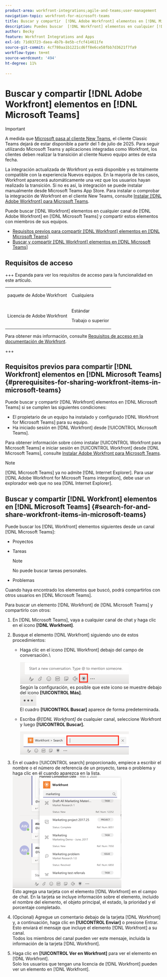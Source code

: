 ```yaml
---
product-area: workfront-integrations;agile-and-teams;user-management
navigation-topic: workfront-for-microsoft-teams
title: Buscar y compartir  [!DNL Adobe Workfront] elementos en [!DNL Microsoft Teams]
description: Puedes buscar  [!DNL Workfront] elementos en cualquier [!DNL Adobe WorkfrontWorkfront] canal de [!DNL Microsoft Teams] y compartir estos elementos con miembros de tus equipos.
author: Becky
feature: Workfront Integrations and Apps
exl-id: 71d83723-daea-4b7b-8e5b-cfcf414611fe
source-git-commit: 4cf780aa1b1221cd6ff8e6ce58fbb7d3621f7fa9
workflow-type: tm+mt
source-wordcount: '494'
ht-degree: 11%

---
```


# Buscar y compartir [!DNL Adobe Workfront] elementos en [!DNL Microsoft Teams]

>[!IMPORTANT]
>
>A medida que [Microsoft pasa al cliente New Teams](https://learn.microsoft.com/en-us/microsoftteams/teams-classic-client-end-of-availability), el cliente Classic Teams dejará de estar disponible a partir del 1 de julio de 2025. Para seguir utilizando Microsoft Teams y aplicaciones integradas como Workfront, los clientes deben realizar la transición al cliente Nuevo equipo antes de esta fecha.
>
>La integración actualizada de Workfront ya está disponible y es totalmente compatible con la experiencia Nuevos equipos. En la mayoría de los casos, Workfront aparecerá automáticamente una vez que los usuarios hayan realizado la transición. Si no es así, la integración se puede instalar manualmente desde Microsoft Teams App Store. Para instalar o comprobar la integración de Workfront en el cliente New Teams, consulte [Instalar [!DNL Adobe Workfront] para Microsoft Teams](/help/quicksilver/workfront-integrations-and-apps/using-workfront-with-microsoft-teams/install-workfront-ms-teams.md).

Puede buscar [!DNL Workfront] elementos en cualquier canal de [!DNL Adobe Workfront] en [!DNL Microsoft Teams] y compartir estos elementos con miembros de sus equipos.

* [Requisitos previos para compartir  [!DNL Workfront] elementos en [!DNL Microsoft Teams]](#prerequisites-for-sharing-workfront-items-in-microsoft-teams-prerequisites-for-sharing-workfront-items-in-microsoft-teams)
* [Buscar y compartir  [!DNL Workfront] elementos en [!DNL Microsoft Teams]](#search-for-and-share-adobe-workfront-items-in-microsoft-teams)



## Requisitos de acceso

+++ Expanda para ver los requisitos de acceso para la funcionalidad en este artículo.

<table style="table-layout:auto"> 
 <col> 
 <col> 
 <tbody> 
  <tr> 
   <td role="rowheader">paquete de Adobe Workfront</td> 
   <td> <p>Cualquiera</p> </td> 
  </tr> 
  <tr> 
   <td role="rowheader">Licencia de Adobe Workfront</td> 
   <td> <p>Estándar</p>
   <p>Trabajo o superior</p> </td> 
  </tr> 
 </tbody> 
</table>

Para obtener más información, consulte [Requisitos de acceso en la documentación de Workfront](/help/quicksilver/administration-and-setup/add-users/access-levels-and-object-permissions/access-level-requirements-in-documentation.md).

+++

## Requisitos previos para compartir [!DNL Workfront] elementos en [!DNL Microsoft Teams] {#prerequisites-for-sharing-workfront-items-in-microsoft-teams}

Puede buscar y compartir [!DNL Workfront] elementos en [!DNL Microsoft Teams] si se cumplen las siguientes condiciones:

* El propietario de un equipo ha instalado y configurado [!DNL Workfront for Microsoft Teams] para su equipo.
* Ha iniciado sesión en [!DNL Workfront] desde [!UICONTROL Microsoft Teams].

Para obtener información sobre cómo instalar [!UICONTROL Workfront para Microsoft Teams] e iniciar sesión en [!UICONTROL Workfront] desde [!DNL Microsoft Teams], consulte [Instalar Adobe Workfront para Microsoft Teams](../../workfront-integrations-and-apps/using-workfront-with-microsoft-teams/install-workfront-ms-teams.md).

>[!NOTE]
>
>[!DNL Microsoft Teams] ya no admite [!DNL Internet Explorer]. Para usar [!DNL Adobe Workfront for Microsoft Teams integration], debe usar un explorador web que no sea [!DNL Internet Explorer].


## Buscar y compartir [!DNL Workfront] elementos en [!DNL Microsoft Teams] {#search-for-and-share-workfront-items-in-microsoft-teams}

Puede buscar los [!DNL Workfront] elementos siguientes desde un canal [!DNL Microsoft Teams]:

* Proyectos
* Tareas

  >[!NOTE]
  >
  >No puede buscar tareas personales.

* Problemas

Cuando haya encontrado los elementos que buscó, podrá compartirlos con otros usuarios en [!DNL Microsoft Teams].

Para buscar un elemento [!DNL Workfront] de [!DNL Microsoft Teams] y compartirlo con otros:

1. En [!DNL Microsoft Teams], vaya a cualquier canal de chat y haga clic en el icono **[!DNL Workfront]**.
1. Busque el elemento [!DNL Workfront] siguiendo uno de estos procedimientos:

   * Haga clic en el icono [!DNL Workfront] debajo del campo de conversación.\

     ![ms_team_workfront_pinned_icon_highlight.png](assets/ms-teams-workfront-pinned-icon-highlight-350x69.png)\
      Según la configuración, es posible que este icono se muestre debajo del icono **[!UICONTROL Más]**.\
      ![more_icon.png](assets/more-icon-52x34.png)\
      El cuadro **[!UICONTROL Buscar]** aparece de forma predeterminada.

   * Escriba *@[!DNL Workfront]* de cualquier canal, seleccione Workfront y luego **[!UICONTROL Buscar].**

     ![ms_team_search_from_command.png](assets/ms-teams-search-from-command-350x74.png)

1. En el cuadro [!UICONTROL search] proporcionado, empiece a escribir el nombre o el número de referencia de un proyecto, tarea o problema y haga clic en él cuando aparezca en la lista.\
   ![ms_team_searching_for_items.png](assets/ms-teams-searching-for-items-350x359.png)\
   Esto agrega una tarjeta con el elemento [!DNL Workfront] en el campo de chat. En la tarjeta se incluye información sobre el elemento, incluido el nombre del elemento, el objeto principal, el estado, la prioridad y el porcentaje completado.

1. (Opcional) Agregue un comentario debajo de la tarjeta [!DNL Workfront] y, a continuación, haga clic en **[!UICONTROL Enviar]** o presione Entrar.\
   Esto enviará el mensaje que incluye el elemento [!DNL Workfront] a su canal.\
   Todos los miembros del canal pueden ver este mensaje, incluida la información de la tarjeta [!DNL Workfront].

1. Haga clic en **[!UICONTROL Ver en Workfront]** para ver el elemento en [!DNL Workfront].\
   Solo los usuarios que tengan una licencia de [!DNL Workfront] pueden ver un elemento en [!DNL Workfront].
